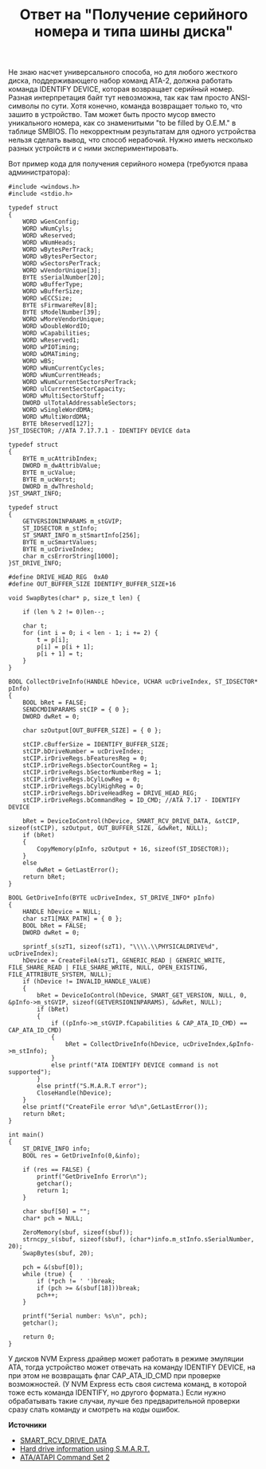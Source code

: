 ﻿---
title: "Ответ на \"Получение серийного номера и типа шины диска\""
se.owner.user_id: 240512
se.owner.display_name: "MSDN.WhiteKnight"
se.owner.link: "https://ru.stackoverflow.com/users/240512/msdn-whiteknight"
se.answer_id: 1099919
se.question_id: 1096363
se.post_type: answer
se.is_accepted: True
---
<p>Не знаю насчет универсального способа, но для любого жесткого диска, поддерживающего набор команд ATA-2, должна работать команда IDENTIFY DEVICE, которая возвращает серийный номер. Разная интерпретация байт тут невозможна, так как там просто ANSI-символы по сути. Хотя конечно, команда возвращает только то, что зашито в устройство. Там может быть просто мусор вместо уникального номера, как со знаменитыми "to be filled by O.E.M." в таблице SMBIOS. По некорректным результатам для одного устройства нельзя сделать вывод, что способ нерабочий. Нужно иметь несколько разных устройств и с ними экспериментировать.</p>

<p>Вот пример кода для получения серийного номера (требуются права администратора):</p>

<pre><code>#include &lt;windows.h&gt;
#include &lt;stdio.h&gt;

typedef struct
{
    WORD wGenConfig;
    WORD wNumCyls;
    WORD wReserved;
    WORD wNumHeads;
    WORD wBytesPerTrack;
    WORD wBytesPerSector;
    WORD wSectorsPerTrack;
    WORD wVendorUnique[3];
    BYTE sSerialNumber[20];
    WORD wBufferType;
    WORD wBufferSize;
    WORD wECCSize;
    BYTE sFirmwareRev[8];
    BYTE sModelNumber[39];
    WORD wMoreVendorUnique;
    WORD wDoubleWordIO;
    WORD wCapabilities;
    WORD wReserved1;
    WORD wPIOTiming;
    WORD wDMATiming;
    WORD wBS;
    WORD wNumCurrentCycles;
    WORD wNumCurrentHeads;
    WORD wNumCurrentSectorsPerTrack;
    WORD ulCurrentSectorCapacity;
    WORD wMultiSectorStuff;
    DWORD ulTotalAddressableSectors;
    WORD wSingleWordDMA;
    WORD wMultiWordDMA;
    BYTE bReserved[127];
}ST_IDSECTOR; //ATA 7.17.7.1 - IDENTIFY DEVICE data

typedef struct
{
    BYTE m_ucAttribIndex;
    DWORD m_dwAttribValue;
    BYTE m_ucValue;
    BYTE m_ucWorst;
    DWORD m_dwThreshold;
}ST_SMART_INFO;

typedef struct
{
    GETVERSIONINPARAMS m_stGVIP;
    ST_IDSECTOR m_stInfo;
    ST_SMART_INFO m_stSmartInfo[256];
    BYTE m_ucSmartValues;
    BYTE m_ucDriveIndex;
    char m_csErrorString[1000];
}ST_DRIVE_INFO;

#define DRIVE_HEAD_REG  0xA0
#define OUT_BUFFER_SIZE IDENTIFY_BUFFER_SIZE+16

void SwapBytes(char* p, size_t len) {

    if (len % 2 != 0)len--;

    char t;
    for (int i = 0; i &lt; len - 1; i += 2) {
        t = p[i];
        p[i] = p[i + 1];
        p[i + 1] = t;
    }
}

BOOL CollectDriveInfo(HANDLE hDevice, UCHAR ucDriveIndex, ST_IDSECTOR* pInfo)
{
    BOOL bRet = FALSE;
    SENDCMDINPARAMS stCIP = { 0 };
    DWORD dwRet = 0;

    char szOutput[OUT_BUFFER_SIZE] = { 0 };

    stCIP.cBufferSize = IDENTIFY_BUFFER_SIZE;
    stCIP.bDriveNumber = ucDriveIndex;
    stCIP.irDriveRegs.bFeaturesReg = 0;
    stCIP.irDriveRegs.bSectorCountReg = 1;
    stCIP.irDriveRegs.bSectorNumberReg = 1;
    stCIP.irDriveRegs.bCylLowReg = 0;
    stCIP.irDriveRegs.bCylHighReg = 0;
    stCIP.irDriveRegs.bDriveHeadReg = DRIVE_HEAD_REG;
    stCIP.irDriveRegs.bCommandReg = ID_CMD; //ATA 7.17 - IDENTIFY DEVICE

    bRet = DeviceIoControl(hDevice, SMART_RCV_DRIVE_DATA, &amp;stCIP, sizeof(stCIP), szOutput, OUT_BUFFER_SIZE, &amp;dwRet, NULL);
    if (bRet)
    {
        CopyMemory(pInfo, szOutput + 16, sizeof(ST_IDSECTOR));      
    }
    else
        dwRet = GetLastError();
    return bRet;
}

BOOL GetDriveInfo(BYTE ucDriveIndex, ST_DRIVE_INFO* pInfo)
{
    HANDLE hDevice = NULL;
    char szT1[MAX_PATH] = { 0 };
    BOOL bRet = FALSE;
    DWORD dwRet = 0;    

    sprintf_s(szT1, sizeof(szT1), "\\\\.\\PHYSICALDRIVE%d", ucDriveIndex);
    hDevice = CreateFileA(szT1, GENERIC_READ | GENERIC_WRITE, FILE_SHARE_READ | FILE_SHARE_WRITE, NULL, OPEN_EXISTING, FILE_ATTRIBUTE_SYSTEM, NULL);
    if (hDevice != INVALID_HANDLE_VALUE)
    {
        bRet = DeviceIoControl(hDevice, SMART_GET_VERSION, NULL, 0, &amp;pInfo-&gt;m_stGVIP, sizeof(GETVERSIONINPARAMS), &amp;dwRet, NULL);
        if (bRet)
        {
            if ((pInfo-&gt;m_stGVIP.fCapabilities &amp; CAP_ATA_ID_CMD) == CAP_ATA_ID_CMD)
            {               
                bRet = CollectDriveInfo(hDevice, ucDriveIndex,&amp;pInfo-&gt;m_stInfo);
            }
            else printf("ATA IDENTIFY DEVICE command is not supported");
        }
        else printf("S.M.A.R.T error");
        CloseHandle(hDevice);
    }
    else printf("CreateFile error %d\n",GetLastError());
    return bRet;
}

int main()
{   
    ST_DRIVE_INFO info;
    BOOL res = GetDriveInfo(0,&amp;info);

    if (res == FALSE) {
        printf("GetDriveInfo Error\n");
        getchar();
        return 1;
    }

    char sbuf[50] = "";
    char* pch = NULL;   

    ZeroMemory(sbuf, sizeof(sbuf));
    strncpy_s(sbuf, sizeof(sbuf), (char*)info.m_stInfo.sSerialNumber, 20);
    SwapBytes(sbuf, 20);

    pch = &amp;(sbuf[0]);
    while (true) {
        if (*pch != ' ')break;
        if (pch &gt;= &amp;(sbuf[18]))break;
        pch++;
    }

    printf("Serial number: %s\n", pch);
    getchar();

    return 0;
}
</code></pre>

<p>У дисков NVM Express драйвер может работать в режиме эмуляции ATA, тогда устройство может отвечать на команду IDENTIFY DEVICE, на при этом не возвращать флаг CAP_ATA_ID_CMD при проверке возможностей. (У NVM Express есть своя система команд, в которой тоже есть команда IDENTIFY, но другого формата.) Если нужно обрабатывать такие случаи, лучше без предварительной проверки сразу слать команду и смотреть на коды ошибок.</p>

<p><strong>Источники</strong></p>

<ul>
<li><a href="https://docs.microsoft.com/en-us/previous-versions/windows/hardware/drivers/ff566204(v%3Dvs.85)" rel="nofollow noreferrer">SMART_RCV_DRIVE_DATA</a></li>
<li><a href="https://www.codeproject.com/Articles/16671/Hard-drive-information-using-S-M-A-R-T" rel="nofollow noreferrer">Hard drive information using S.M.A.R.T.</a></li>
<li><a href="http://www.t13.org/documents/UploadedDocuments/docs2011/d2015r7-ATAATAPI_Command_Set_-_2_ACS-2.pdf" rel="nofollow noreferrer">ATA/ATAPI Command Set 2</a></li>
</ul>
